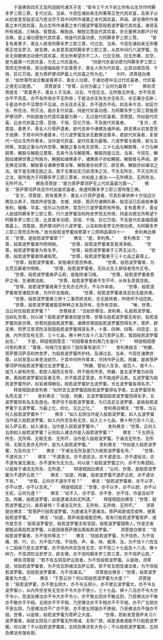 <!-- { "loadSidebar": true } -->
　　于是佛告四天王及阿迦腻吒诸天子言：“假令三千大千刹土所有众生尽作阿耨多罗三耶三菩，复代过去、当来、今现在诸如来无所著等正觉代其欢喜，及弟子众从初发意至般泥洹乃至法尽于其中间所作诸善之本代其欢喜，声闻、辟支佛所作诸善之本代其欢喜，及众生所作诸善之本行檀波罗蜜至般若波罗蜜代其欢喜，诸贤圣所有戒品、三昧品、智慧品、解脱品、解脱见慧品代其欢喜，余无量佛法都卢计校合聚，是上诸功德皆代其欢喜，倚是代欢喜功德，为阿耨多罗三耶三菩。
　　“若复有善男子、善女人欲发阿耨多罗三耶三菩，代过去、当来、今现在诸如来无所著等正觉及罗汉、辟支佛，从发意至成阿耨多罗三耶三菩，从其中间行六波罗蜜，及余无央数佛法功德代其欢喜，而无所希望亦不二入，已应无相、应无所著、应空，是为最第一代其欢喜，为无上代欢喜也。
　　“持是代欢喜功德为阿耨多罗三耶三菩而无所倚者，其功德福祐胜于前善男子、善女人所为代欢喜，比其功德百倍、千倍、巨亿万倍，是为菩萨摩诃萨最上代欢喜之所为也。”
　　尔时，须菩提白佛言：“如世尊所说合集是善男子、善女人功德，于诸功德中无过代欢喜者，代欢喜之德无过是德。”
　　须菩提言：“世尊，云何为最上？云何为最尊？”
　　佛告须菩提言：“若善男子、善女人于当来、过去、今现在法，无所取无所舍，亦不贡高亦不不贡高，亦不有所倚亦不无所倚；于是法亦无有生亦无有灭，亦无著亦无断；于是法中亦不见增亦不见减，亦无往亦无反，亦不道亦不俗。如去来今法，如反尔法、所住法、所灭法，我亦复代欢喜，持是代欢喜功德，为阿耨多罗三耶三菩施菩萨摩诃萨，作如是施为代其欢喜最为第一，无过是代欢喜者。须菩提，作如是代欢喜，比余代欢喜之德，百倍、千倍、巨亿万倍，不及是代欢喜者。
　　“复次，须菩提，善男子、善女人行菩萨道者，欲代去来今诸佛及诸声闻、辟支佛从初发意至于成佛，于其中间作诸善本，行六波罗蜜及余无数佛法善本，若欲代欢喜者，复欲代一切众生所作善本，当作是代欢喜，是代欢喜为最等。六波罗蜜与脱等，脱与五阴等，其脱之事与内外空等，解脱之事与有无空等，三十七品与解脱等，十力与解脱等，解脱与解脱见慧等，去来今法与解脱等，解脱则是过去、当来、今现在，解脱如诸佛世尊之所施为，解脱如诸佛弟子，诸佛弟子亦如解脱，解脱者与声闻、辟支佛泥洹等，解脱事与诸佛世尊法等，解脱者亦如罗汉、辟支佛，解脱亦如诸法之法。我于是无缚无脱之法，我于无著如无污染清净之法，不生无所生、不灭无所灭之法，我所施为于阿耨多罗三耶三菩者，亦如是上诸法——无所缚法、无所败法、无所坏法。”
　　佛告须菩提：“是为菩萨摩诃萨无上代欢喜最为第一。”
　　佛言：“菩萨摩诃萨具足作代如是欢喜者，疾逮阿耨多罗三耶三菩阿惟三佛。
　　“复次，须菩提，若有善男子、善女人行菩萨道者，尽其形寿供养十方恒边沙佛及众弟子，随其所安饭食、衣被、床卧、医药尽诸佛形寿，般泥洹已后昼夜奉事舍利，幢幡、华盖、伎乐以为供养，常念行六波罗蜜而有所倚。复有善男子、善女人欲成阿耨多罗三耶三菩，行六波罗蜜沤和拘舍罗而无所倚，持是功德无所希望于阿耨多罗三耶三菩，比其善本功德，百倍、千倍、巨亿万倍，不及是代欢喜福德最尊最上。须菩提，菩萨摩诃萨行六波罗蜜，以沤和拘舍罗无所倚功德，为阿耨多罗三耶三菩而无所倚。”
放光般若波罗蜜经卷第十三照明品第四十一
　　舍利弗白佛言：“世尊，是般若波罗蜜耶？”
　　佛言：“是，舍利弗。”
　　舍利弗言：“世尊，般若波罗蜜者作照明故。
　　“世尊，般若波罗蜜者至竟清净故。
　　“世尊，般若波罗蜜者为有名字。
　　“世尊，般若波罗蜜者于三界无沾污。
　　“世尊，般若波罗蜜者除诸垢冥。
　　“世尊，般若波罗蜜者于三十七品之最尊上。
　　“世尊，般若波罗蜜者，安隐诸灾患恐怖者。
　　“世尊，般若波罗蜜者，为五荒见蔽者作明故。
　　“世尊，般若波罗蜜者，无际众生入邪径者而作正导。
　　“世尊，般若波罗蜜者萨云若，是能除诸习绪。
　　“世尊，般若波罗蜜者菩萨之母，生诸佛法故。
　　“世尊，般若波罗蜜者不生不坏，从有名至竟空故。
　　“世尊，般若波罗蜜者离于生死亦无所灭，不与作本故。
　　“世尊，般若波罗蜜者受诸孤穷者，为作珍宝施故。
　　“世尊，般若波罗蜜者具足初无能伏者。
　　“世尊，般若波罗蜜者三转十二事而转法轮，亦无能转者，所转终不动还故。
　　“世尊，般若波罗蜜者能现种种之本及所有，无所有空故。
　　“唯，世尊，当云何住般若波罗蜜？”
　　世尊报言：“当如世尊住。舍利弗，礼般若波罗蜜，当如礼世尊。何以故？般若波罗蜜者则是世尊，世尊与般若波罗蜜无有别，般若波罗蜜则是世尊，世尊则是般若波罗蜜。诸佛世尊因般若波罗蜜而得名字，菩萨、辟支佛、阿罗汉至须陀洹皆因般若波罗蜜得其名字，十善、四禅、四等、四空定、五通、内外空及有无空、三十七品、佛十种力及十八法乃至萨云若，皆因般若波罗蜜出生。”
　　于是，释提桓因意念：“何因尊者舍利弗乃生是问？”
　　释提桓因便问舍利弗言：“尊者，何缘乃生是问？因何事有是问？”
　　舍利弗报言：“拘翼，菩萨摩诃萨沤和拘舍罗，为般若波罗蜜所护持，及诸过去、当来、今现在诸佛世尊，从初发意以来至法欲尽，于其中间所作善本，尽持作萨云若。拘翼，是故菩萨摩诃萨持般若波罗蜜过五波罗蜜上。
　　“拘翼，譬如人生盲，或百人、或千人、或万人欲有所至，若欲入城而无有导，终不能有所至。拘翼，是五波罗蜜为如盲者，离般若波罗蜜如盲者无导，亦不能具足至道，亦不能成萨云若。五波罗蜜为般若波罗蜜所护，如盲者得眼目。般若波罗蜜护五波罗蜜，令五波罗蜜各得名字。”
　　释提桓因语舍利弗：“如所言五波罗蜜因般若波罗蜜得名字者，五波罗蜜但有名而无度？”
　　舍利弗言：“如是，拘翼，五波罗蜜因般若波罗蜜而得名字，五波罗蜜但有名无有度也。菩萨住于般若波罗蜜者，为已具足五波罗蜜，是故般若波罗蜜于五波罗蜜，为最上化、妙化、无比之化。”
　　舍利弗白佛言：“世尊，当云何入般若波罗蜜中？”
　　佛言：“如入五阴当作是入般若波罗蜜，如入五波罗蜜当作是入般若波罗蜜，如入内外空及有无空，如入三十七品、佛十种力及十八法，如入萨云若，如入诸法，当作是入般若波罗蜜中。”
　　舍利弗言：“世尊，云何入五阴如入般若波罗蜜？云何如入诸法作是入般若波罗蜜？”
　　佛言：“于五阴无所生、无所得、无取无舍、无所坏，当作是入般若波罗蜜。于诸法无所生、无所得、无取无舍亦无所坏，是为入般若波罗蜜。”
　　舍利弗言：“作如是入般若波罗蜜，为及何法？”
　　佛言：“于诸法无所及是乃为般若波罗蜜名号。”
　　“世尊，不逮何法？”
　　佛言：“不逮善法，亦不逮恶法，亦不逮道法，亦不逮俗法，亦不逮有漏无漏法，亦不逮有为无为法。何以故？般若波罗蜜之兴，亦不为希望起，以是故于诸法无所及、无所逮。”
　　释提桓因白佛言：“云何，世尊，是般若波罗蜜为不逮萨云若？”
　　佛言：“如是，拘翼，般若波罗蜜不逮萨云若，亦不逮亦不有。”
　　“世尊，云何亦不逮亦不有？”
　　佛言：“般若波罗蜜者，亦不以字，亦不以想，亦不以生死。”
　　释提桓因言：“世尊，亦不以字，亦不以想，亦不以生死，云何为逮？”
　　佛言：“如不入、亦不受、亦不舍、亦不住，作是及如不及。拘翼，般若波罗蜜，如是逮诸法如无所逮。”
　　释提桓因白佛言：“世尊，般若波罗蜜之兴，甚奇甚特！于诸法无所生、无所有、无所倚、无所坏。”
　　须菩提白佛言：“若菩萨行般若波罗蜜，为逮诸法不逮诸法，菩萨闻是或恐或怖，便离般若波罗蜜。”
　　佛言：“如是，菩萨闻是或能恐怖。若有行般若波罗蜜菩萨，或作是念言：‘般若波罗蜜空，般若波罗蜜无有坚固，般若波罗蜜侵欺人。’作是念者便能远离般若波罗蜜，以是因缘菩萨便远离般若波罗蜜。”
　　须菩提白佛言：“信般若波罗蜜者，为不信何等法？”
　　佛言：“信般若波罗蜜，为不信色，为不信痛、想、行、识，为不信六情，不信色、声、香、味、细滑、法，为不信十八性及十二因缘乃至五波罗蜜，亦不信内外空及有无空，亦不信三十七品及十八法、佛十种力，不信须陀洹至罗汉、辟支佛，亦不信阿耨多罗三耶三菩，亦不信萨云若。”
　　佛告须菩提：“若不有五阴及萨云若者，为不信般若波罗蜜。以是故，须菩提，信般若波罗蜜者，为不信五阴诸法及萨云若。若不有五阴及诸法者，为不信般若波罗蜜。信般若波罗蜜者，为不信诸法。”
　　须菩提白佛言：“世尊，般若波罗蜜者为大度。”
　　佛言：“于意云何？何以知般若波罗蜜为大度？”
　　须菩提言：“般若波罗蜜，亦不使五阴大，亦不令五阴小，亦不使五波罗蜜大，亦不令五波罗蜜小，从内外空至有无空亦不令大亦不使小，三十七品、佛十八法亦不令大亦不令小，至道及佛法亦不令大亦不令小，亦不聚五阴亦不散五阴，乃至佛法亦不聚亦不散亦不平相，五阴亦不不平相，乃至佛法亦不平相亦不不平相，亦不广五阴亦不狭五阴，乃至佛法亦不广亦不狭，亦不使五阴强亦不使弱，乃至佛法亦不强亦不弱。世尊，以是故，般若波罗蜜为菩萨之大度。
　　“世尊，若新发意菩萨未习六波罗蜜者，闻是五阴及六波罗蜜无所增减、无有广狭，闻是语者或能不行般若波罗蜜。何以故？不以般若波罗蜜故，五阴及佛法有大有小；不以般若波罗蜜故，五阴及佛法有强有弱。
